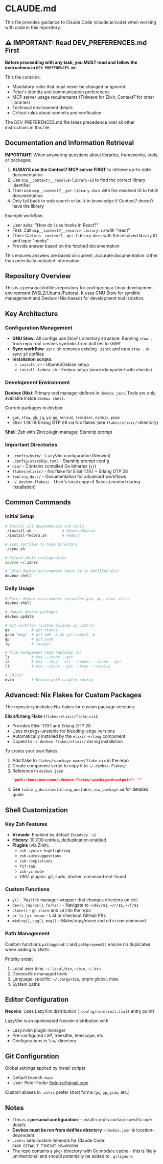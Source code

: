 # CLAUDE.md

This file provides guidance to Claude Code (claude.ai/code) when working with code in this repository.

## ⚠️ IMPORTANT: Read DEV_PREFERENCES.md First

**Before proceeding with any task, you MUST read and follow the instructions in `DEV_PREFERENCES.md`.**

This file contains:
- Mandatory rules that must never be changed or ignored
- Peter's identity and communication preferences
- MCP server usage requirements (Tidwave for Elixir, Context7 for other libraries)
- Technical environment details
- Critical rules about commits and verification

The DEV_PREFERENCES.md file takes precedence over all other instructions in this file.

## Documentation and Information Retrieval

**IMPORTANT**: When answering questions about libraries, frameworks, tools, or packages:

1. **ALWAYS use the Context7 MCP server FIRST** to retrieve up-to-date documentation
2. Use `mcp__context7__resolve-library-id` to find the correct library identifier
3. Then use `mcp__context7__get-library-docs` with the resolved ID to fetch documentation
4. Only fall back to web search or built-in knowledge if Context7 doesn't have the library

Example workflow:
- User asks: "How do I use hooks in React?"
- First: Call `mcp__context7__resolve-library-id` with "react"
- Then: Call `mcp__context7__get-library-docs` with the resolved library ID and topic "hooks"
- Provide answer based on the fetched documentation

This ensures answers are based on current, accurate documentation rather than potentially outdated information.

## Repository Overview

This is a personal dotfiles repository for configuring a Linux development environment (WSL2/Ubuntu/Fedora). It uses GNU Stow for symlink management and Devbox (Nix-based) for development tool isolation.

## Key Architecture

### Configuration Management

- **GNU Stow**: All configs use Stow's directory structure. Running `stow .` from repo root creates symlinks from dotfiles to `$HOME`
- **Sync workflow**: `sync.sh` removes existing `.zshrc` and runs `stow .` to sync all dotfiles
- **Installation scripts**:
  - `install.sh` - Ubuntu/Debian setup
  - `install-fedora.sh` - Fedora setup (more idempotent with checks)

### Development Environment

**Devbox (Nix)**: Primary tool manager defined in `devbox.json`. Tools are only available inside `devbox shell`.

Current packages in devbox:
- `gum`, `stow`, `gh`, `jq`, `yq-go`, `hcloud`, `tealdeer`, `nodejs`, `pnpm`
- Elixir 1.19.1 & Erlang OTP 28 via Nix flakes (see `flakes/elixir/` directory)

**Shell**: Zsh with Zinit plugin manager, Starship prompt

### Important Directories

- `.config/nvim/` - LazyVim configuration (Neovim)
- `.config/starship.toml` - Starship prompt config
- `bin/` - Contains compiled Go binaries (`yt`)
- `flakes/elixir/` - Nix flake for Elixir 1.19.1 + Erlang OTP 28
- `tooling_docs/` - Documentation for advanced workflows
- `~/.devbox-flakes/` - User's local copy of flakes (created during installation)

## Common Commands

### Initial Setup

```bash
# Install all dependencies and tools
./install.sh              # Ubuntu/Debian
./install-fedora.sh       # Fedora

# Sync dotfiles to home directory
./sync.sh

# Reload shell configuration
source ~/.zshrc

# Enter devbox environment (must be in dotfiles dir)
devbox shell
```

### Daily Usage

```bash
# Enter devbox environment (provides gum, gh, stow, etc.)
devbox shell

# Update devbox packages
devbox update

# Git workflow (custom aliases in .zshrc)
gs          # git status
gcam "msg"  # git add -A && git commit -m
gp          # git push
lg          # lazygit

# File management (eza replaces ls)
ls          # eza --icons --git
la          # eza --long --all --header --icons --git
lt          # eza --icons --git --tree --level=2

# Editor
nvim        # Neovim with LazyVim config
```

## Advanced: Nix Flakes for Custom Packages

The repository includes Nix flakes for custom package versions:

**Elixir/Erlang Flake** (`flakes/elixir/flake.nix`):
- Provides Elixir 1.19.1 and Erlang OTP 28
- Uses nixpkgs-unstable for bleeding-edge versions
- Automatically installed by the `elixir-erlang` component
- Copied to `~/.devbox-flakes/elixir/` during installation

To create your own flakes:
1. Add flake to `flakes/<package-name>/flake.nix` in the repo
2. Create component script to copy it to `~/.devbox-flakes/`
3. Reference in `devbox.json`:
   ```json
   "path:/home/username/.devbox-flakes/<package>#<output>": ""
   ```
4. See `tooling_docs/installing_unstable_nix_package.md` for detailed guide

## Shell Customization

### Key Zsh Features

- **Vi mode**: Enabled by default (`bindkey -v`)
- **History**: 10,000 entries, deduplication enabled
- **Plugins** (via Zinit):
  - `zsh-syntax-highlighting`
  - `zsh-autosuggestions`
  - `zsh-completions`
  - `fzf-tab`
  - `zsh-vi-mode`
  - OMZ plugins: git, sudo, docker, command-not-found

### Custom Functions

- `y()` - Yazi file manager wrapper that changes directory on exit
- `dev()`, `repros()`, `forks()` - Navigate to `~/dev/$1`, `~/r/$1`, `~/f/$1`
- `clone()` - `gh clone` and `cd` into the repo
- `pr ls` / `pr <num>` - List or checkout GitHub PRs
- `mkdirg()`, `cpg()`, `mvg()` - Make/copy/move and cd in one command

### Path Management

Custom functions `pathappend()` and `pathprepend()` ensure no duplicates when adding to `$PATH`.

Priority order:
1. Local user bins: `~/.local/bin`, `~/bin`, `~/.bin`
2. Devbox/Nix managed tools
3. Language-specific: `~/.cargo/bin`, pnpm global, mise
4. System paths

## Editor Configuration

**Neovim**: Uses LazyVim distribution (`.config/nvim/init.lua` is entry point)

LazyVim is an opinionated Neovim distribution with:
- Lazy.nvim plugin manager
- Pre-configured LSP, treesitter, telescope, etc.
- Configurations in `lua/` directory

## Git Configuration

Global settings applied by install scripts:
- Default branch: `main`
- User: Peter Fodor <fodurrr@gmail.com>

Custom aliases in `.zshrc` prefer short forms (`gs`, `gp`, `gcam`, etc.)

## Notes

- This is a **personal configuration** - install scripts contain specific user details
- **Devbox must be run from dotfiles directory** - `devbox.json` is location-dependent
- `.zshrc` sets custom timeouts for Claude Code: `BASH_DEFAULT_TIMEOUT_MS=600000`
- The repo contains a `pkg/` directory with Go module cache - this is likely unintentional and should potentially be added to `.gitignore`
